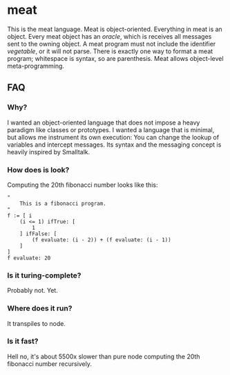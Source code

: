 # meat

This is the meat language.
Meat is object-oriented.
Everything in meat is an object.
Every meat object has an *oracle*, which is receives all messages sent to the owning object.
A meat program must not include the identifier *vegetable*, or it will not parse.
There is exactly one way to format a meat program; whitespace is syntax, so are parenthesis.
Meat allows object-level meta-programming.

## FAQ

### Why?

I wanted an object-oriented language that does not impose a heavy paradigm like classes or prototypes.
I wanted a language that is minimal, but allows me instrument its own execution:
You can change the lookup of variables and intercept messages.
Its syntax and the messaging concept is heavily inspired by Smalltalk.

### How does is look?

Computing the 20th fibonacci number looks like this:

```
"
	This is a fibonacci program.
"
f := [ i
	(i <= 1) ifTrue: [
		1
	] ifFalse: [
		(f evaluate: (i - 2)) + (f evaluate: (i - 1))
	]
]
f evaluate: 20
```

### Is it turing-complete?
Probably not. Yet.

### Where does it run?
It transpiles to node.

### Is it fast?
Hell no, it's about 5500x slower than pure node computing the 20th fibonacci number recursively.
